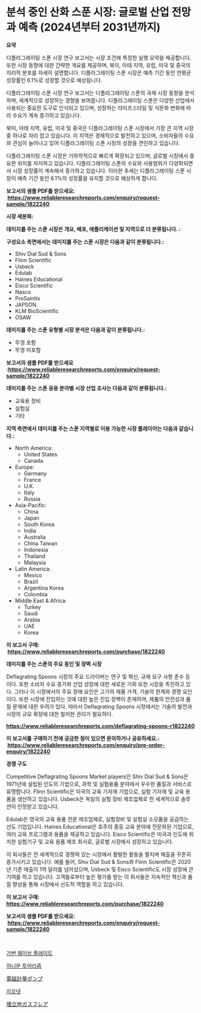 <p><h1>분석 중인 산화 스푼 시장: 글로벌 산업 전망과 예측 (2024년부터 2031년까지)</h1></p><p><strong>요약</strong></p>
<p><p>디플라그레이팅 스푼 시장 연구 보고서는 시장 조건에 특정한 실행 요약을 제공합니다. 또한 시장 동향에 대한 간략한 개요를 제공하며, 북미, 아태 지역, 유럽, 미국 및 중국의 지리적 분포를 자세히 설명합니다. 디플라그레이팅 스푼 시장은 예측 기간 동안 연평균 성장률인 6.1%로 성장할 것으로 예상됩니다.</p><p>디플라그레이팅 스푼 시장 연구 보고서는 디플라그레이팅 스푼의 국제 시장 동향을 분석하며, 세계적으로 성장하는 경향을 보여줍니다. 디플라그레이팅 스푼은 다양한 산업에서 사용되는 중요한 도구로 인식되고 있으며, 성장하는 라이프스타일 및 식문화 변화에 따라 수요가 계속 증가하고 있습니다.</p><p>북미, 아태 지역, 유럽, 미국 및 중국은 디플라그레이팅 스푼 시장에서 가장 큰 지역 시장 중 하나로 자리 잡고 있습니다. 이 지역은 경제적으로 발전하고 있으며, 소비자들의 수요와 관심이 늘어나고 있어 디플라그레이팅 스푼 시장의 성장을 견인하고 있습니다.</p><p>디플라그레이팅 스푼 시장은 기하학적으로 빠르게 확장되고 있으며, 글로벌 시장에서 중요한 위치를 차지하고 있습니다. 디플라그레이팅 스푼의 수요와 사용범위가 다양화되면서 시장 성장률이 계속해서 증가하고 있습니다. 이러한 추세는 디플라그레이팅 스푼 시장이 예측 기간 동안 6.1%의 성장률을 유지할 것으로 예상하게 합니다.</p></p>
<p><strong>보고서의 샘플 PDF를 받으세요: &nbsp;<a href="https://www.reliableresearchreports.com/enquiry/request-sample/1822240">https://www.reliableresearchreports.com/enquiry/request-sample/1822240</a></strong></p>
<p><strong>시장 세분화:</strong></p>
<p><strong> 데미지를 주는 스푼 시장은 개요, 배포, 애플리케이션 및 지역으로 더 분류됩니다. :</strong></p>
<p><strong>구성요소 측면에서는 데미지를 주는 스푼 시장은 다음과 같이 분류됩니다.:</strong></p>
<p><ul><li>Shiv Dial Sud & Sons</li><li>Flinn Scientific</li><li>Usbeck</li><li>Edulab</li><li>Haines Educational</li><li>Eisco Scientific</li><li>Nasco</li><li>ProSaintis</li><li>JAPSON</li><li>KLM BioScientific</li><li>OSAW</li></ul></p>
<p><strong> 데미지를 주는 스푼 유형별 시장 분석은 다음과 같이 분류됩니다.:</strong></p>
<p><ul><li>뚜껑 포함</li><li>뚜껑 미포함</li></ul></p>
<p><strong>보고서의 샘플 PDF를 받으세요 :<a href="https://www.reliableresearchreports.com/enquiry/request-sample/1822240">https://www.reliableresearchreports.com/enquiry/request-sample/1822240</a></strong></p>
<p><strong> 데미지를 주는 스푼 응용 분야별 시장 산업 조사는 다음과 같이 분류됩니다.:</strong></p>
<p><ul><li>교육용 장비</li><li>실험실</li><li>기타</li></ul></p>
<p><strong>지역 측면에서 데미지를 주는 스푼 지역별로 이용 가능한 시장 플레이어는 다음과 같습니다.:</strong></p>
<p><ul>
    <li>
        North America:
        <ul>
            <li>United States</li>
            <li>Canada</li>
        </ul>
    </li>
    <li>
        Europe:
        <ul>
            <li>Germany</li>
            <li>France</li>
            <li>U.K.</li>
            <li>Italy</li>
            <li>Russia</li>
        </ul>
    </li>
    <li>
        Asia-Pacific:
        <ul>
            <li>China</li>
            <li>Japan</li>
            <li>South Korea</li>
            <li>India</li>
            <li>Australia</li>
            <li>China Taiwan</li>
            <li>Indonesia</li>
            <li>Thailand</li>
            <li>Malaysia</li>
        </ul>
    </li>
    <li>
        Latin America:
        <ul>
            <li>Mexico</li>
            <li>Brazil</li>
            <li>Argentina Korea</li>
            <li>Colombia</li>
        </ul>
    </li>
    <li>
        Middle East & Africa:
        <ul>
            <li>Turkey</li>
            <li>Saudi</li>
            <li>Arabia</li>
            <li>UAE</li>
            <li>Korea</li>
        </ul>
    </li>
    </ul></p>
<p><strong>이 보고서 구매: &nbsp;<a href="https://www.reliableresearchreports.com/purchase/1822240">https://www.reliableresearchreports.com/purchase/1822240</a></strong></p>
<p><strong>데미지를 주는 스푼의 주요 동인 및 장벽 시장</strong></p>
<p><p>Deflagrating Spoons 시장의 주요 드라이버는 연구 및 혁신, 규제 요구 사항 준수 등이다. 또한 소비자 수요 증가와 산업 성장에 대한 새로운 기회 또한 시장을 촉진하고 있다. 그러나 이 시장에서의 주요 장애 요인은 고가의 제품 가격, 기술의 한계와 경쟁 요인이다. 또한 시장에 진입하는 것에 대한 높은 진입 장벽이 존재하며, 제품의 안전성과 품질 문제에 대한 우려가 있다. 따라서 Deflagrating Spoons 시장에서는 기술의 발전과 시장의 규모 확장에 대한 철저한 관리가 필요하다.</p></p>
<p><strong><a href="https://www.reliableresearchreports.com/deflagrating-spoons-r1822240">https://www.reliableresearchreports.com/deflagrating-spoons-r1822240</a></strong></p>
<p><strong>이 보고서를 구매하기 전에 궁금한 점이 있으면 문의하거나 공유하세요.: &nbsp;<a href="https://www.reliableresearchreports.com/enquiry/pre-order-enquiry/1822240">https://www.reliableresearchreports.com/enquiry/pre-order-enquiry/1822240</a></strong></p>
<p><strong>경쟁 구도</strong></p>
<p><p>Competitive Deflagrating Spoons Market players인 Shiv Dial Sud & Sons은 1971년에 설립된 인도의 기업으로, 과학 및 실험용품 분야에서 우수한 품질과 서비스로 유명합니다. Flinn Scientific은 미국의 교육 기자재 기업으로, 실험 기자재 및 교육 용품을 생산하고 있습니다. Usbeck은 독일의 실험 장비 제조업체로 전 세계적으로 솔루션이 인정받고 있습니다.</p><p>Edulab은 영국의 교육 용품 전문 제조업체로, 실험장비 및 실험실 소모품을 공급하는 선도 기업입니다. Haines Educational은 호주의 중등 교육 분야에 전문화된 기업으로, 여러 교육 프로그램과 용품을 제공하고 있습니다. Eisco Scientific은 미국과 인도에 위치한 실험기구 및 교육 용품 제조 회사로, 글로벌 시장에서 성장하고 있습니다.</p><p>이 회사들은 전 세계적으로 경쟁력 있는 시장에서 활발한 활동을 펼치며 매출을 꾸준히 증가시키고 있습니다. 예를 들어, Shiv Dial Sud & Sons와 Flinn Scientific은 2020년 기준 매출이 1억 달러를 넘어섰으며, Usbeck 및 Eisco Scientific도 시장 성장에 큰 기여를 하고 있습니다. 고객들로부터 높은 평가를 받는 이 회사들은 지속적인 혁신과 품질 향상을 통해 시장에서 선도적 역할을 하고 있습니다.</p></p>
<p><strong>이 보고서 구매: &nbsp; <a href="https://www.reliableresearchreports.com/purchase/1822240">https://www.reliableresearchreports.com/purchase/1822240</a></strong></p>
<p><strong>보고서의 샘플 PDF를 받으세요: &nbsp;<a href="https://www.reliableresearchreports.com/enquiry/request-sample/1822240">https://www.reliableresearchreports.com/enquiry/request-sample/1822240</a></strong><strong></strong></p>
<p>&nbsp;</p>
<p><p><a href="https://github.com/vsr06p4p49/Market-Research-Report-List-1/blob/main/605801730271.md">가변 웨이브 플레이트</a></p><p><a href="https://medium.com/@hermanokutneva7878567/%EC%8B%A0%ED%98%BC%EC%97%AC%ED%96%89-%EC%8B%9C%EC%9E%A5-%ED%8A%B8%EB%A0%8C%EB%93%9C-%EC%98%88%EC%B8%A1-%EB%B0%8F-%EA%B2%BD%EC%9F%81-%EB%B6%84%EC%84%9D-2031%EB%85%84%EA%B9%8C%EC%A7%80-4eaa092b4733">허니문 투어리즘</a></p><p><a href="https://github.com/cbigkbh02719/Market-Research-Report-List-1/blob/main/460020033018.md">電磁計量ポンプ</a></p><p><a href="https://medium.com/@treyhettinger2023/%EC%A7%80%EC%98%A4%EB%84%B7-%EC%8B%9C%EC%9E%A5-%EA%B7%9C%EB%AA%A8-cagr-%ED%8A%B8%EB%A0%8C%EB%93%9C-2024-2030-cd16200c18a0">지오넷</a></p><p><a href="https://medium.com/@elishelacruz56456/%E5%9F%8B%E7%AB%8B%E3%82%AC%E3%82%B9%E3%83%95%E3%83%AC%E3%82%A2%E5%B8%82%E5%A0%B4%E3%81%AE%E5%B1%95%E6%9C%9B-%E6%A5%AD%E7%95%8C%E3%81%AE%E6%A6%82%E8%A6%81%E3%81%A8%E4%BA%88%E6%B8%AC-2024%E5%B9%B4%E3%81%8B%E3%82%892031%E5%B9%B4-7359c3162e97">埋立地ガスフレア</a></p></p>